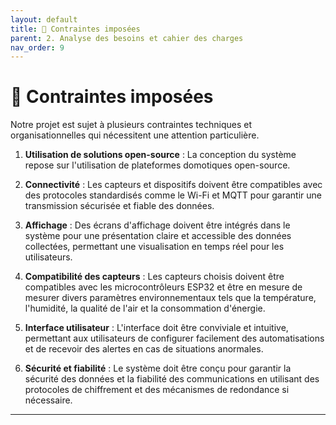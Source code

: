 ```yaml
---
layout: default
title: 🔧 Contraintes imposées
parent: 2. Analyse des besoins et cahier des charges
nav_order: 9
---
```


# 🔧 Contraintes imposées

Notre projet est sujet à plusieurs contraintes techniques et organisationnelles qui nécessitent une attention particulière.

1. **Utilisation de solutions open-source** : La conception du système repose sur l'utilisation de plateformes domotiques open-source.

2. **Connectivité** : Les capteurs et dispositifs doivent être compatibles avec des protocoles standardisés comme le Wi-Fi et MQTT pour garantir une transmission sécurisée et fiable des données.

3. **Affichage** : Des écrans d'affichage doivent être intégrés dans le système pour une présentation claire et accessible des données collectées, permettant une visualisation en temps réel pour les utilisateurs.

4. **Compatibilité des capteurs** : Les capteurs choisis doivent être compatibles avec les microcontrôleurs ESP32 et être en mesure de mesurer divers paramètres environnementaux tels que la température, l'humidité, la qualité de l'air et la consommation d'énergie.

5. **Interface utilisateur** : L'interface doit être conviviale et intuitive, permettant aux utilisateurs de configurer facilement des automatisations et de recevoir des alertes en cas de situations anormales.

6. **Sécurité et fiabilité** : Le système doit être conçu pour garantir la sécurité des données et la fiabilité des communications en utilisant des protocoles de chiffrement et des mécanismes de redondance si nécessaire.

---
